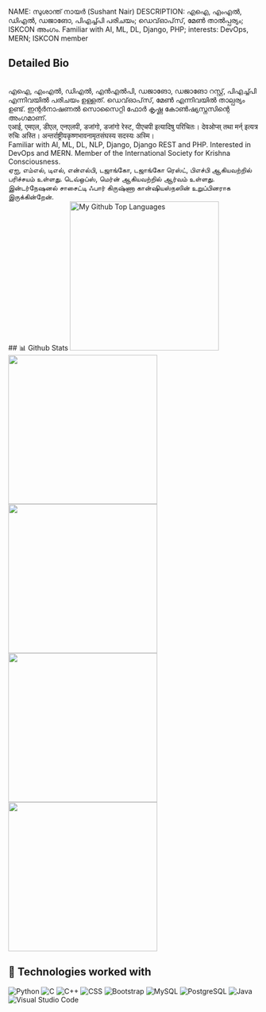 
NAME: സുശാന്ത് നായർ (Sushant Nair)
DESCRIPTION: എഐ, എംഎൽ, ഡിഎൽ, ഡജാങോ, പിഎച്ച്പി പരിചയം; ഡെവ്‌ഓപ്‌സ്, മേൺ താൽപ്പര്യം; ISKCON അംഗം. Familiar with AI, ML, DL, Django, PHP; interests: DevOps, MERN; ISKCON member

## Detailed Bio
<br>
എഐ, എംഎൽ, ഡിഎൽ, എൻഎൽപി, ഡജാങോ, ഡജാങോ റസ്റ്റ്, പിഎച്ച്പി എന്നിവയിൽ പരിചയം ഉള്ളത്. ഡെവ്‌ഓപ്‌സ്, മേൺ എന്നിവയിൽ താല്പര്യം ഉണ്ട്. ഇന്റർനാഷണൽ സൊസൈറ്റി ഫോർ കൃഷ്ണ കോൺഷ്യസ്നസിന്റെ അംഗമാണ്.
<br>
एआई, एमएल, डीएल, एनएलपी, डजांगो, डजांगो रेस्ट, पीएचपी इत्यादिषु परिचितः। देवओप्स् तथा मर्न् इत्यत्र रुचिः अस्ति। अन्तर्राष्ट्रीयकृष्णभावनामृतसंघस्य सदस्यः अस्मि।
<br>
Familiar with AI, ML, DL, NLP, Django, Django REST and PHP. Interested in DevOps and MERN. Member of the International Society for Krishna Consciousness.
<br>
ஏஐ, எம்எல், டிஎல், என்எல்பி, டஜாங்கோ, டஜாங்கோ ரெஸ்ட், பிஎச்பி ஆகியவற்றில் பரிச்சயம் உள்ளது. டெவ்ஒப்ஸ், மெர்ன் ஆகியவற்றில் ஆர்வம் உள்ளது. இன்டர்நேஷனல் சாசைட்டி ஃபார் கிருஷ்ணா கான்ஷியஸ்நஸின் உறுப்பினராக இருக்கின்றேன்.
<br>
<!-- OPEN VERSION UNDER THE COMMENTS
-->
## 📊 Github Stats

<span>
<a href="https://github.com/anuraghazra">
<img height="300" src="https://github-readme-stats.vercel.app/api/top-langs/?username=sushantnair&layout=compact&langs_count=8&theme=github_dark&hide=SCSS,GLSL,GAP&border_color=404040" alt="My Github Top Languages" />
<img height="300" src="https://github-readme-stats.vercel.app/api?username=sushantnair&show=reviews,discussions_started,discussions_answered,prs_merged,prs_merged_percentage&show_icons=true&theme=cobalt" />
<img height="300" src="https://api.githubtrends.io/user/svg/sushantnair/langs" />
<img height="300" src="https://api.githubtrends.io/user/svg/sushantnair/repos" />
<img height="300" src="https://github-readme-stats.vercel.app/api/top-langs/?username=sushantnair&layout=pie" />
</a>
</span>


## 🧩 Technologies worked with

<p>
<img alt="Python" src="https://img.shields.io/badge/Python-14354C.svg?logo=python&logoColor=white">
<img alt="C" src="https://img.shields.io/badge/JavaScript-F7DF1E.svg?logo=javascript&logoColor=black">
<img alt="C++" src="https://img.shields.io/badge/C%2B%2B-00599C?logo=c%2B%2B&logoColor=white>
<img alt="HTML" src="https://img.shields.io/badge/HTML-E34F26.svg?logo=html5&logoColor=white">
<img alt="CSS" src="https://img.shields.io/badge/CSS-1572B6.svg?logo=css3&logoColor=white">
<img alt="Bootstrap" src="https://img.shields.io/badge/Bootstrap-7952B3.svg?logo=bootstrap&logoColor=white">
<img alt="MySQL" src="https://img.shields.io/badge/MySQL-00000F?logo=mysql&logoColor=white">
<img alt="PostgreSQL" src ="https://img.shields.io/badge/PostgreSQL-316192.svg?logo=postgresql&logoColor=white">
<img alt="Java" src="https://img.shields.io/badge/Java-ED8B00?logo=Java&logoColor=white">
<img alt="Visual Studio Code" src="https://img.shields.io/badge/Visual%20Studio%20Code-0078d7.svg?logo=visual-studio-code&logoColor=white">
</p>

